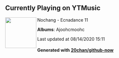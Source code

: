 ## Currently Playing on YTMusic

[<img align="left" width="100" src="https://lh3.googleusercontent.com/LuV1kYhjbfwvzaFojNBCb_IFdSg8GJEQfgeMER3Df4Lyos1snLirSIT870IcE2RyF9crVBQt8bw2VCBX">](https://music.youtube.com/channel/UC3NFM7nvnZEmSItn687o1NA)

Nochang - Ecnadance 11

**Albums**: Ajoohcmoohc

Last updated at 08/14/2020 15:11

#### Generated with [20chan/github-now](https://github.com/20chan/github-now)


<!--
**20chan/20chan** is a ✨ _special_ ✨ repository because its `README.md` (this file) appears on your GitHub profile.

Here are some ideas to get you started:

- 🔭 I’m currently working on ...
- 🌱 I’m currently learning ...
- 👯 I’m looking to collaborate on ...
- 🤔 I’m looking for help with ...
- 💬 Ask me about ...
- 📫 How to reach me: ...
- 😄 Pronouns: ...
- ⚡ Fun fact: ...
-->
